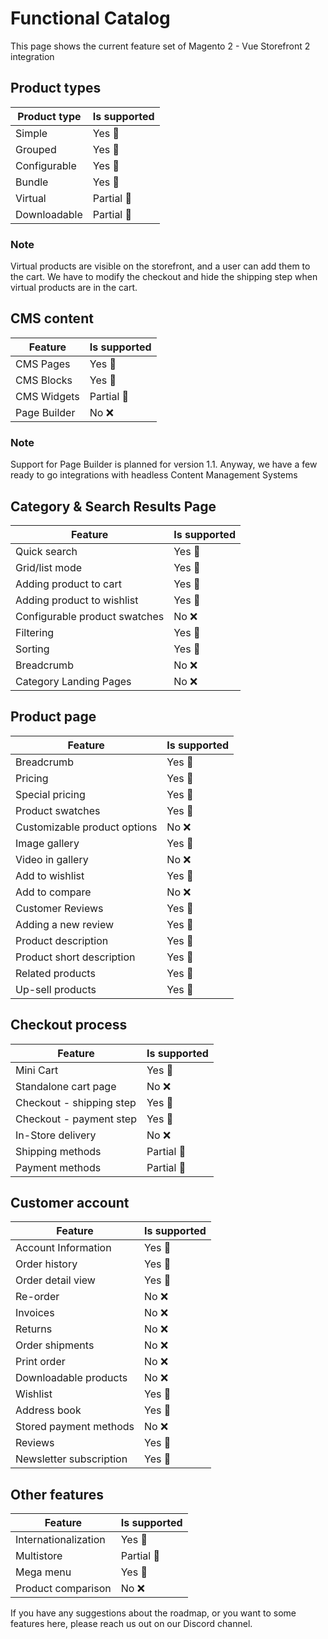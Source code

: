 # Functional Catalog

This page shows the current feature set of Magento 2 - Vue Storefront 2 integration

## Product types

|  Product type | Is supported |
|---------------|--------------|
| Simple        | Yes 💚       |
| Grouped       | Yes 💚       |
| Configurable  | Yes 💚       |
| Bundle        | Yes 💚       |
| Virtual       | Partial 🧡   |
| Downloadable  | Partial 🧡   |

### Note

Virtual products are visible on the storefront, and a user can add them to the cart.
We have to modify the checkout and hide the shipping step when virtual products are in the cart.

## CMS content

|  Feature      | Is supported |
|---------------|--------------|
| CMS Pages     | Yes 💚       |
| CMS Blocks    | Yes 💚       |
| CMS Widgets   | Partial 🧡   |
| Page Builder  | No ❌        |

### Note

Support for Page Builder is planned for version 1.1.
Anyway, we have a few ready to go integrations with headless Content Management Systems

## Category & Search Results Page

|  Feature                      | Is supported |
|-------------------------------|--------------|
| Quick search                  | Yes 💚       |
| Grid/list mode                | Yes 💚       |
| Adding product to cart        | Yes 💚       |
| Adding product to wishlist    | Yes 💚       |
| Configurable product swatches | No  ❌       |
| Filtering                     | Yes 💚       |
| Sorting                       | Yes 💚       |
| Breadcrumb                    | No  ❌       |
| Category Landing Pages        | No  ❌       |

## Product page

|  Feature                      | Is supported |
|-------------------------------|--------------|
| Breadcrumb                    | Yes 💚       |
| Pricing                       | Yes 💚       |
| Special pricing               | Yes 💚       |
| Product swatches              | Yes 💚       |
| Customizable product options  | No  ❌       |
| Image gallery                 | Yes 💚       |
| Video in gallery              | No  ❌       |
| Add to wishlist               | Yes 💚       |
| Add to compare                | No  ❌       |
| Customer Reviews              | Yes 💚       |
| Adding a new review           | Yes 💚       |
| Product description           | Yes 💚       |
| Product short description     | Yes 💚       |
| Related products              | Yes 💚       |
| Up-sell products              | Yes 💚       |

## Checkout process

|  Feature                      | Is supported |
|-------------------------------|--------------|
| Mini Cart                     | Yes 💚       |
| Standalone cart page          | No  ❌       |
| Checkout - shipping step      | Yes 💚       |
| Checkout - payment step       | Yes 💚       |
| In-Store delivery             | No  ❌       |
| Shipping methods              | Partial 🧡   |
| Payment methods               | Partial 🧡   |

## Customer account

|  Feature                      | Is supported |
|-------------------------------|--------------|
| Account Information           | Yes 💚       |
| Order history                 | Yes 💚       |
| Order detail view             | Yes 💚       |
| Re-order                      | No  ❌       |
| Invoices                      | No  ❌       |
| Returns                       | No  ❌       |
| Order shipments               | No  ❌       |
| Print order                   | No  ❌       |
| Downloadable products         | No  ❌       |
| Wishlist                      | Yes 💚       |
| Address book                  | Yes 💚       |
| Stored payment methods        | No  ❌       |
| Reviews                       | Yes 💚       |
| Newsletter subscription       | Yes 💚       |

## Other features

|  Feature                      | Is supported |
|-------------------------------|--------------|
| Internationalization          | Yes 💚       |
| Multistore                    | Partial 🧡   |
| Mega menu                     | Yes 💚       |
| Product comparison            | No  ❌       |


If you have any suggestions about the roadmap, or you want to some features here,
please reach us out on our Discord channel.
